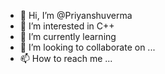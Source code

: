 - 👋 Hi, I’m @Priyanshuverma 
- 👀 I’m interested in C++
- 🌱 I’m currently learning 
- 💞️ I’m looking to collaborate on ...
- 📫 How to reach me ...

<!---
Priyanshuverma19/Priyanshuverma19 is a ✨ special ✨ repository because its `README.md` (this file) appears on your GitHub profile.
You can click the Preview link to take a look at your changes.
--->
